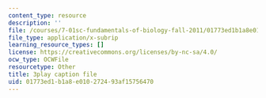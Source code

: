 ```yaml
---
content_type: resource
description: ''
file: /courses/7-01sc-fundamentals-of-biology-fall-2011/01773ed1b1a8e010272493af15756470_uDXH6Uu0ghc.srt
file_type: application/x-subrip
learning_resource_types: []
license: https://creativecommons.org/licenses/by-nc-sa/4.0/
ocw_type: OCWFile
resourcetype: Other
title: 3play caption file
uid: 01773ed1-b1a8-e010-2724-93af15756470
---
```


